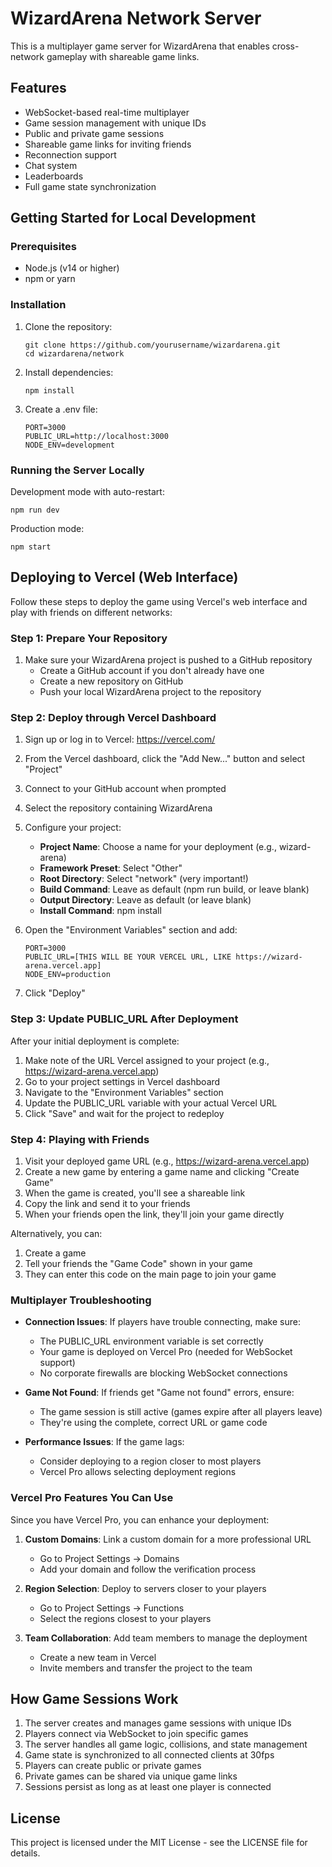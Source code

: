 # WizardArena Network Server

This is a multiplayer game server for WizardArena that enables cross-network gameplay with shareable game links.

## Features

- WebSocket-based real-time multiplayer
- Game session management with unique IDs
- Public and private game sessions
- Shareable game links for inviting friends
- Reconnection support
- Chat system
- Leaderboards
- Full game state synchronization

## Getting Started for Local Development

### Prerequisites

- Node.js (v14 or higher)
- npm or yarn

### Installation

1. Clone the repository:
   ```
   git clone https://github.com/yourusername/wizardarena.git
   cd wizardarena/network
   ```

2. Install dependencies:
   ```
   npm install
   ```

3. Create a .env file:
   ```
   PORT=3000
   PUBLIC_URL=http://localhost:3000
   NODE_ENV=development
   ```

### Running the Server Locally

Development mode with auto-restart:
```
npm run dev
```

Production mode:
```
npm start
```

## Deploying to Vercel (Web Interface)

Follow these steps to deploy the game using Vercel's web interface and play with friends on different networks:

### Step 1: Prepare Your Repository

1. Make sure your WizardArena project is pushed to a GitHub repository
   - Create a GitHub account if you don't already have one
   - Create a new repository on GitHub
   - Push your local WizardArena project to the repository

### Step 2: Deploy through Vercel Dashboard

1. Sign up or log in to Vercel: https://vercel.com/
2. From the Vercel dashboard, click the "Add New..." button and select "Project"
3. Connect to your GitHub account when prompted
4. Select the repository containing WizardArena
5. Configure your project:
   - **Project Name**: Choose a name for your deployment (e.g., wizard-arena)
   - **Framework Preset**: Select "Other"
   - **Root Directory**: Select "network" (very important!)
   - **Build Command**: Leave as default (npm run build, or leave blank)
   - **Output Directory**: Leave as default (or leave blank)
   - **Install Command**: npm install

6. Open the "Environment Variables" section and add:
   ```
   PORT=3000
   PUBLIC_URL=[THIS WILL BE YOUR VERCEL URL, LIKE https://wizard-arena.vercel.app]
   NODE_ENV=production
   ```

7. Click "Deploy"

### Step 3: Update PUBLIC_URL After Deployment

After your initial deployment is complete:

1. Make note of the URL Vercel assigned to your project (e.g., https://wizard-arena.vercel.app)
2. Go to your project settings in Vercel dashboard
3. Navigate to the "Environment Variables" section
4. Update the PUBLIC_URL variable with your actual Vercel URL
5. Click "Save" and wait for the project to redeploy

### Step 4: Playing with Friends

1. Visit your deployed game URL (e.g., https://wizard-arena.vercel.app)
2. Create a new game by entering a game name and clicking "Create Game"
3. When the game is created, you'll see a shareable link
4. Copy the link and send it to your friends
5. When your friends open the link, they'll join your game directly

Alternatively, you can:
1. Create a game
2. Tell your friends the "Game Code" shown in your game
3. They can enter this code on the main page to join your game

### Multiplayer Troubleshooting

- **Connection Issues**: If players have trouble connecting, make sure:
  - The PUBLIC_URL environment variable is set correctly
  - Your game is deployed on Vercel Pro (needed for WebSocket support)
  - No corporate firewalls are blocking WebSocket connections

- **Game Not Found**: If friends get "Game not found" errors, ensure:
  - The game session is still active (games expire after all players leave)
  - They're using the complete, correct URL or game code

- **Performance Issues**: If the game lags:
  - Consider deploying to a region closer to most players
  - Vercel Pro allows selecting deployment regions

### Vercel Pro Features You Can Use

Since you have Vercel Pro, you can enhance your deployment:

1. **Custom Domains**: Link a custom domain for a more professional URL
   - Go to Project Settings → Domains
   - Add your domain and follow the verification process

2. **Region Selection**: Deploy to servers closer to your players
   - Go to Project Settings → Functions
   - Select the regions closest to your players

3. **Team Collaboration**: Add team members to manage the deployment
   - Create a new team in Vercel
   - Invite members and transfer the project to the team

## How Game Sessions Work

1. The server creates and manages game sessions with unique IDs
2. Players connect via WebSocket to join specific games
3. The server handles all game logic, collisions, and state management
4. Game state is synchronized to all connected clients at 30fps
5. Players can create public or private games
6. Private games can be shared via unique game links
7. Sessions persist as long as at least one player is connected

## License

This project is licensed under the MIT License - see the LICENSE file for details.